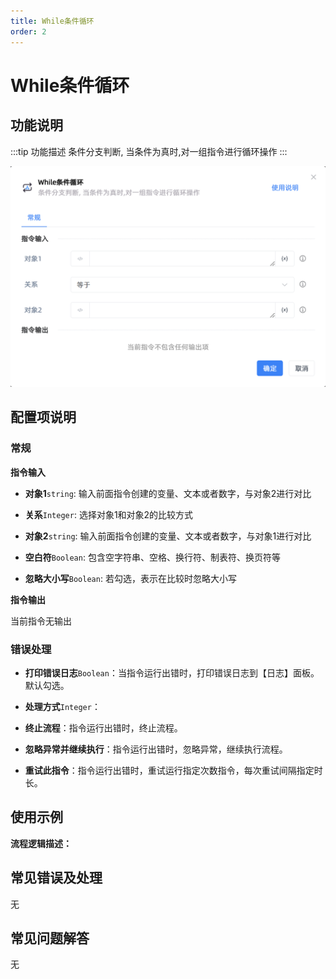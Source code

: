 ```yaml
---
title: While条件循环
order: 2
---
```


# While条件循环

## 功能说明

:::tip 功能描述
条件分支判断, 当条件为真时,对一组指令进行循环操作
:::

![While条件循环](../../assets/While条件循环_command.png)

## 配置项说明

### 常规

**指令输入**

- **对象1**`string`: 输入前面指令创建的变量、文本或者数字，与对象2进行对比

- **关系**`Integer`: 选择对象1和对象2的比较方式

- **对象2**`string`: 输入前面指令创建的变量、文本或者数字，与对象1进行对比

- **空白符**`Boolean`: 包含空字符串、空格、换行符、制表符、换页符等

- **忽略大小写**`Boolean`: 若勾选，表示在比较时忽略大小写


**指令输出**

当前指令无输出

### 错误处理

- **打印错误日志**`Boolean`：当指令运行出错时，打印错误日志到【日志】面板。默认勾选。

- **处理方式**`Integer`：

 - **终止流程**：指令运行出错时，终止流程。

 - **忽略异常并继续执行**：指令运行出错时，忽略异常，继续执行流程。

 - **重试此指令**：指令运行出错时，重试运行指定次数指令，每次重试间隔指定时长。

## 使用示例

**流程逻辑描述：** 

## 常见错误及处理

无

## 常见问题解答

无

